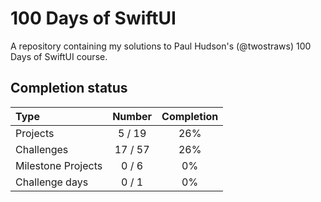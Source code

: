 # 100 Days of SwiftUI

A repository containing my solutions to Paul Hudson's (@twostraws) 100 Days of SwiftUI course.

## Completion status

| Type               | Number  | Completion |
| :----------------- | :-----: | :--------: |
| Projects           | 5 / 19  |    26%     |
| Challenges         | 17 / 57 |    26%     |
| Milestone Projects |  0 / 6  |     0%     |
| Challenge days     |  0 / 1  |     0%     |
